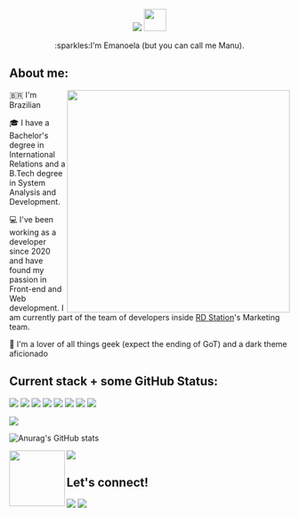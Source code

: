 <p align="center">
	<picture>
		<source srcset="https://readme-typing-svg.herokuapp.com?font=Fira+Code&weight=700&size=40&duration=3000&pause=1000&color=FFFFFF&background=00000001&center=true&vCenter=true&width=370&height=50&lines=Hello%2C+there!+" media="(prefers-color-scheme: dark)" />
		<source
			srcset="https://readme-typing-svg.herokuapp.com?font=Fira+Code&weight=700&size=40&duration=3000&pause=1000&color=000000&background=00000001&center=true&vCenter=true&width=370&height=50&lines=Hello%2C+there!+"
			media="(prefers-color-scheme: light), (prefers-color-scheme: no-preference)"
		/>
		<img src="https://readme-typing-svg.herokuapp.com?font=Fira+Code&weight=700&duration=3000&pause=1000&color=FFFFFF&background=00000001&center=true&vCenter=true&width=435&height=100&lines=Hello%2C+there!+" /> </picture
	><img src="https://gifimage.net/wp-content/uploads/2017/10/hand-waving-gif-2.gif" width="40" />
</p>

<p align="center">:sparkles:I'm Emanoela (but you can call me Manu).</p>

## About me:

<img align="right" src="https://github.com/manumsimao/manumsimao/assets/50922306/a91c3fa2-a2e1-4a94-9372-51224d0373f6" width="400" />

:brazil: I'm Brazilian 

🎓 I have a Bachelor's degree in International Relations and a B.Tech degree in System Analysis and Development. 

:computer: I've been working as a developer since 2020 and have found my passion in Front-end and Web development. I am currently part of the team of developers
inside [RD Station](https://rdstation.com)'s Marketing team. 

:heart_decoration: I'm a lover of all things geek (expect the ending of GoT) and a dark theme aficionado 

## Current stack + some GitHub Status:

<p>
	<img src="https://img.shields.io/badge/Wordpress-21759B?style=for-the-badge&logo=wordpress&logoColor=white" />
	<img src="https://img.shields.io/badge/HTML5-E34F26?style=for-the-badge&logo=html5&logoColor=white" />
	<img src="https://img.shields.io/badge/JavaScript-323330?style=for-the-badge&logo=javascript&logoColor=F7DF1E" />
	<img src="https://img.shields.io/badge/CSS3-1572B6?style=for-the-badge&logo=css3&logoColor=white" />
	<img src="https://img.shields.io/badge/PHP-777BB4?style=for-the-badge&logo=php&logoColor=white" />
	<img src="https://img.shields.io/badge/Next-black?style=for-the-badge&logo=next.js&logoColor=white"/> 
	<img src="https://img.shields.io/badge/typescript-%23007ACC.svg?style=for-the-badge&logo=typescript&logoColor=white"/> 
	<img src="https://img.shields.io/badge/SASS-hotpink.svg?style=for-the-badge&logo=SASS&logoColor=white"/>
</p>

<picture>
	<source srcset="https://github-profile-trophy.vercel.app/?username=manumsimao&theme=dracula&title=MultiLanguage%2C%0ACommits%2C%0APullRequest" media="(prefers-color-scheme: dark)" />
	<source srcset="https://github-profile-trophy.vercel.app/?username=manumsimao&title=MultiLanguage%2C%0ACommits%2C%0APullRequest" media="(prefers-color-scheme: light), (prefers-color-scheme: no-preference)" />
	<img src="https://github-profile-trophy.vercel.app/?username=manumsimao&theme=dracula&title=MultiLanguage%2C%0ACommits%2C%0APullRequest" />
</picture>

![Anurag's GitHub stats](https://github-readme-stats.vercel.app/api?username=anuraghazra&show_icons=true&theme=radical)

<picture>
	<source srcset="https://github-readme-stats.vercel.app/api/top-langs/?username=manumsimao&layout=compact&theme=dracula&hide=Java%2C%0AKotlin" media="(prefers-color-scheme: dark)" />
	<source srcset="https://github-readme-stats.vercel.app/api/top-langs/?username=manumsimao&layout=compact&hide=Java%2C%0AKotlin" media="(prefers-color-scheme: light), (prefers-color-scheme: no-preference)" />
	<img src="https://github-readme-stats.vercel.app/api/top-langs/?username=manumsimao&layout=compact&theme=dracula&hide=Java%2C%0AKotlin" />
</picture>

<img src="https://media0.giphy.com/media/oH9EpHYhOtlIZipqpk/giphy.gif" width="100" align="left" />

## Let's connect!

<a href="https://www.linkedin.com/in/emanoelasimao/" target="blank"><img src="https://img.shields.io/badge/LinkedIn-0077B5?style=for-the-badge&logo=linkedin&logoColor=white" /></a>
<a href="mailto:emanoelasimao@gmail.com" target="blank"><img src="https://img.shields.io/badge/Gmail-D14836?style=for-the-badge&logo=gmail&logoColor=white" /></a>
